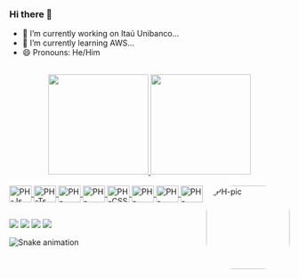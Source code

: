 ### Hi there 👋

- 🔭 I’m currently working on Itaú Unibanco...
- 🌱 I’m currently learning AWS...
- 😄 Pronouns: He/Him
<br>

<div align="center">
  <a href="https://github.com/pedroinacio11">
  <img height="180em" src="https://github-readme-stats.vercel.app/api?username=pedroinacio11&show_icons=true&theme=outrun&include_all_commits=true&count_private=true"/>
  <img height="180em" src="https://github-readme-stats.vercel.app/api/top-langs/?username=pedroinacio11&layout=compact&langs_count=7&theme=outrun"/>
</div>
  
<div style="display: inline_block"><br>
  <img align="center" alt="PH-Js" height="30" width="40" src="https://cdn.jsdelivr.net/gh/devicons/devicon/icons/amazonwebservices/amazonwebservices-original.svg">
  <img align="center" alt="PH-Ts" height="30" width="40" src="https://cdn.jsdelivr.net/gh/devicons/devicon/icons/spring/spring-original.svg">
  <img align="center" alt="PH-React" height="30" width="40" src="https://cdn.jsdelivr.net/gh/devicons/devicon/icons/java/java-original.svg">
  <img align="center" alt="PH-HTML" height="30" width="40" src="https://cdn.jsdelivr.net/gh/devicons/devicon/icons/python/python-original.svg">
  <img align="center" alt="PH-CSS" height="30" width="40" src="https://cdn.jsdelivr.net/gh/devicons/devicon/icons/html5/html5-original.svg">
  <img align="center" alt="PH-Python" height="30" width="40" src="https://cdn.jsdelivr.net/gh/devicons/devicon/icons/css3/css3-original.svg">
  <img align="center" alt="PH-Csharp" height="30" width="40" src="https://cdn.jsdelivr.net/gh/devicons/devicon/icons/javascript/javascript-original.svg">
  <img align="center" alt="PH-Csharp" height="30" width="40" src="https://cdn.jsdelivr.net/gh/devicons/devicon/icons/docker/docker-original.svg">
  <img align="right" alt="PH-pic" height="150" style="border-radius:50px;" src="https://pedrohenrique-1991.s3.sa-east-1.amazonaws.com/pedro-fundo-roxo.png">
</div>
  
  ##
 
<div> 
  <a href="https://instagram.com/pedroenrix" target="_blank"><img src="https://img.shields.io/badge/-Instagram-%23E4405F?style=for-the-badge&logo=instagram&logoColor=white" target="_blank"></a>
  <a href = "mailto:pedro.inacio11@gmail.com"><img src="https://img.shields.io/badge/-Gmail-%23333?style=for-the-badge&logo=gmail&logoColor=white" target="_blank"></a>
  <a href="https://www.linkedin.com/in/phinacio11" target="_blank"><img src="https://img.shields.io/badge/-LinkedIn-%230077B5?style=for-the-badge&logo=linkedin&logoColor=white" target="_blank"></a> 
   <a href="https://www.facebook.com/pedroenrix" target="_blank"><img src="https://img.shields.io/badge/Facebook-1877F2?style=for-the-badge&logo=facebook&logoColor=white" target="_blank"></a>  
 
  ![Snake animation](https://github.com/pedroinacio11/pedroinacio11/blob/output/github-contribution-grid-snake.svg)
 
</div>
